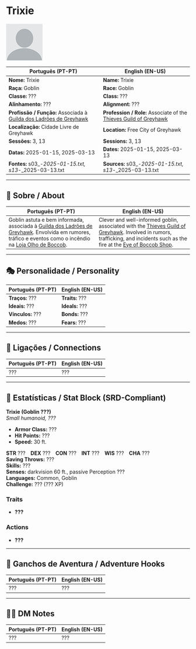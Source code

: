# Trixie

![Trixie](docs/assets/npc/npc_blank.png)

| **Português (PT-PT)** | **English (EN-US)** |
| --------------------- | ------------------- |
| **Nome:** Trixie | **Name:** Trixie |
| **Raça:** Goblin | **Race:** Goblin |
| **Classe:** ??? | **Class:** ??? |
| **Alinhamento:** ??? | **Alignment:** ??? |
| **Profissão / Função:** Associada à [Guilda dos Ladrões de Greyhawk](docs/dm/-/organizations/guild_of_thieves.md) | **Profession / Role:** Associate of the [Thieves Guild of Greyhawk](docs/dm/-/organizations/guild_of_thieves.md) |
| **Localização:** Cidade Livre de Greyhawk | **Location:** Free City of Greyhawk |
| **Sessões:** 3, 13 | **Sessions:** 3, 13 |
| **Datas:** 2025-01-15, 2025-03-13 | **Dates:** 2025-01-15, 2025-03-13 |
| **Fontes:** s03_-_2025-01-15.txt, s13_-_2025-03-13.txt | **Sources:** s03_-_2025-01-15.txt, s13_-_2025-03-13.txt |

---

## 📖 Sobre / About

| **Português (PT-PT)** | **English (EN-US)** |
| --------------------- | ------------------- |
| Goblin astuta e bem informada, associada à [Guilda dos Ladrões de Greyhawk](docs/dm/-/organizations/guild_of_thieves.md). Envolvida em rumores, tráfico e eventos como o incêndio na [Loja Olho de Boccob](loja_olho_de_boccob.md). | Clever and well-informed goblin, associated with the [Thieves Guild of Greyhawk](docs/dm/-/organizations/guild_of_thieves.md). Involved in rumors, trafficking, and incidents such as the fire at the [Eye of Boccob Shop](loja_olho_de_boccob.md). |

---

## 🎭 Personalidade / Personality

| **Português (PT-PT)** | **English (EN-US)** |
| --------------------- | ------------------- |
| **Traços:** ??? | **Traits:** ??? |
| **Ideais:** ??? | **Ideals:** ??? |
| **Vínculos:** ??? | **Bonds:** ??? |
| **Medos:** ??? | **Fears:** ??? |

---

## 🔗 Ligações / Connections

| **Português (PT-PT)** | **English (EN-US)** |
| --------------------- | ------------------- |
| ??? | ??? |

---

<!-- 🔒 DM-ONLY SECTION BELOW -->

## 🧩 Estatísticas / Stat Block (SRD-Compliant)

**Trixie (Goblin ???)**  
*Small humanoid, ???*

- **Armor Class:** ???  
- **Hit Points:** ???  
- **Speed:** 30 ft.  

**STR** ??? **DEX** ??? **CON** ??? **INT** ??? **WIS** ??? **CHA** ???  
**Saving Throws:** ???  
**Skills:** ???  
**Senses:** darkvision 60 ft., passive Perception ???  
**Languages:** Common, Goblin  
**Challenge:** ??? (??? XP)

### Traits
- **???**

### Actions
- **???**

---

## 🎲 Ganchos de Aventura / Adventure Hooks

| **Português (PT-PT)** | **English (EN-US)** |
| --------------------- | ------------------- |
| ??? | ??? |

---

## 🧑‍💻 DM Notes

| **Português (PT-PT)** | **English (EN-US)** |
| --------------------- | ------------------- |
| ??? | ??? |
